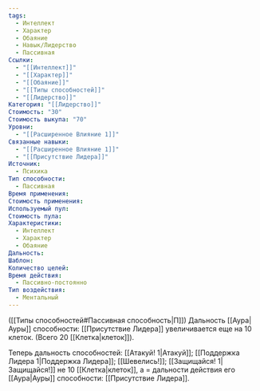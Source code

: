 ```yaml
---
tags:
  - Интеллект
  - Характер
  - Обаяние
  - Навык/Лидерство
  - Пассивная
Ссылки:
  - "[[Интеллект]]"
  - "[[Характер]]"
  - "[[Обаяние]]"
  - "[[Типы способностей]]"
  - "[[Лидерство]]"
Категория: "[[Лидерство]]"
Стоимость: "30"
Стоимость выкупа: "70"
Уровни:
  - "[[Расширенное Влияние 1]]"
Связанные навыки:
  - "[[Расширенное Влияние 1]]"
  - "[[Присутствие Лидера]]"
Источник:
  - Психика
Тип способности:
  - Пассивная
Время применения: 
Стоимость применения: 
Используемый пул: 
Стоимость пула: 
Характеристики:
  - Интеллект
  - Характер
  - Обаяние
Дальность: 
Шаблон: 
Количество целей: 
Время действия:
  - Пассивно-постоянно
Тип воздействия:
  - Ментальный
---
```

([[Типы способностей#Пассивная способность|П]]) Дальность [[Аура|Ауры]] способности: [[Присутствие Лидера]] увеличивается еще на 10 клеток. (Всего 20 [[Клетка|клеток]]).

Теперь дальность способностей: [[Атакуй! 1|Атакуй]]; [[Поддержка Лидера 1|Поддержка Лидера]]; [[Шевелись!]]; [[Защищайся! 1|Защищайся!]] не 10 [[Клетка|клеток]], а = дальности действия его [[Аура|Ауры]] способности: [[Присутствие Лидера]].  